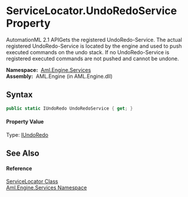 ServiceLocator.UndoRedoService Property
=======================================
AutomationML 2.1 APIGets the registered UndoRedo-Service. The actual registered UndoRedo-Service is located by the engine and used to push executed commands on the undo stack. If no UndoRedo-Service is registered executed commands are not pushed and cannot be undone.

  **Namespace:**  [Aml.Engine.Services][1]  
  **Assembly:**  AML.Engine (in AML.Engine.dll)

Syntax
------

```csharp
public static IUndoRedo UndoRedoService { get; }
```

#### Property Value
Type: [IUndoRedo][2]

See Also
--------

#### Reference
[ServiceLocator Class][3]  
[Aml.Engine.Services Namespace][1]  

[1]: ../README.md
[2]: ../../Aml.Engine.Services.Interfaces/IUndoRedo/README.md
[3]: README.md
[4]: https://www.automationml.org
[5]: ../../icons/logoShade.png